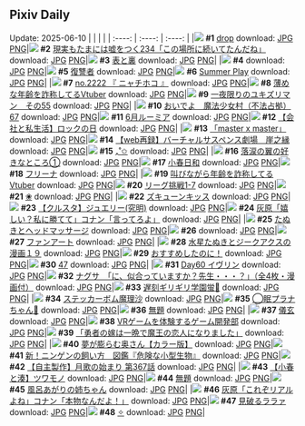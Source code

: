 ## Pixiv Daily
Update: 2025-06-10
|      |      |      |
| :----: | :----: | :----: |
|![](https://pixiv.microyu.workers.dev/c/240x480/img-master/img/2025/06/08/00/00/10/131296571_p0_master1200.jpg) **#1** [drop](https://www.pixiv.net/artworks/131296571) download: [JPG](https://pixiv.microyu.workers.dev/img-original/img/2025/06/08/00/00/10/131296571_p0.jpg) [PNG](https://pixiv.microyu.workers.dev/img-original/img/2025/06/08/00/00/10/131296571_p0.png)|![](https://pixiv.microyu.workers.dev/c/240x480/img-master/img/2025/06/08/18/00/50/131324399_p0_master1200.jpg) **#2** [現実もたまには嘘をつく234「この場所に続いてたんだね」](https://www.pixiv.net/artworks/131324399) download: [JPG](https://pixiv.microyu.workers.dev/img-original/img/2025/06/08/18/00/50/131324399_p0.jpg) [PNG](https://pixiv.microyu.workers.dev/img-original/img/2025/06/08/18/00/50/131324399_p0.png)|![](https://pixiv.microyu.workers.dev/c/240x480/img-master/img/2025/06/08/00/03/11/131297090_p0_master1200.jpg) **#3** [表と裏](https://www.pixiv.net/artworks/131297090) download: [JPG](https://pixiv.microyu.workers.dev/img-original/img/2025/06/08/00/03/11/131297090_p0.jpg) [PNG](https://pixiv.microyu.workers.dev/img-original/img/2025/06/08/00/03/11/131297090_p0.png)|
|![](https://pixiv.microyu.workers.dev/c/240x480/img-master/img/2025/06/09/06/29/14/131350651_p0_master1200.jpg) **#4** [<Bounds/>](https://www.pixiv.net/artworks/131350651) download: [JPG](https://pixiv.microyu.workers.dev/img-original/img/2025/06/09/06/29/14/131350651_p0.jpg) [PNG](https://pixiv.microyu.workers.dev/img-original/img/2025/06/09/06/29/14/131350651_p0.png)|![](https://pixiv.microyu.workers.dev/c/240x480/img-master/img/2025/06/09/00/00/09/131341543_p0_master1200.jpg) **#5** [復讐者](https://www.pixiv.net/artworks/131341543) download: [JPG](https://pixiv.microyu.workers.dev/img-original/img/2025/06/09/00/00/09/131341543_p0.jpg) [PNG](https://pixiv.microyu.workers.dev/img-original/img/2025/06/09/00/00/09/131341543_p0.png)|![](https://pixiv.microyu.workers.dev/c/240x480/img-master/img/2025/06/08/12/00/52/131300120_p0_master1200.jpg) **#6** [Summer Play](https://www.pixiv.net/artworks/131300120) download: [JPG](https://pixiv.microyu.workers.dev/img-original/img/2025/06/08/12/00/52/131300120_p0.jpg) [PNG](https://pixiv.microyu.workers.dev/img-original/img/2025/06/08/12/00/52/131300120_p0.png)|
|![](https://pixiv.microyu.workers.dev/c/240x480/img-master/img/2025/06/08/21/30/41/131333809_p0_master1200.jpg) **#7** [no.2222 『 ニャチホコ 』](https://www.pixiv.net/artworks/131333809) download: [JPG](https://pixiv.microyu.workers.dev/img-original/img/2025/06/08/21/30/41/131333809_p0.jpg) [PNG](https://pixiv.microyu.workers.dev/img-original/img/2025/06/08/21/30/41/131333809_p0.png)|![](https://pixiv.microyu.workers.dev/c/240x480/img-master/img/2025/06/08/21/20/37/131333308_p0_master1200.jpg) **#8** [薄めな年齢を詐称してるVtuber](https://www.pixiv.net/artworks/131333308) download: [JPG](https://pixiv.microyu.workers.dev/img-original/img/2025/06/08/21/20/37/131333308_p0.jpg) [PNG](https://pixiv.microyu.workers.dev/img-original/img/2025/06/08/21/20/37/131333308_p0.png)|![](https://pixiv.microyu.workers.dev/c/240x480/img-master/img/2025/06/08/23/32/40/131339989_p0_master1200.jpg) **#9** [一夜限りのユキズリマン　その55](https://www.pixiv.net/artworks/131339989) download: [JPG](https://pixiv.microyu.workers.dev/img-original/img/2025/06/08/23/32/40/131339989_p0.jpg) [PNG](https://pixiv.microyu.workers.dev/img-original/img/2025/06/08/23/32/40/131339989_p0.png)|
|![](https://pixiv.microyu.workers.dev/c/240x480/img-master/img/2025/06/08/11/40/01/131312458_p0_master1200.jpg) **#10** [おいでよ　魔法少女村（不法占拠）67](https://www.pixiv.net/artworks/131312458) download: [JPG](https://pixiv.microyu.workers.dev/img-original/img/2025/06/08/11/40/01/131312458_p0.jpg) [PNG](https://pixiv.microyu.workers.dev/img-original/img/2025/06/08/11/40/01/131312458_p0.png)|![](https://pixiv.microyu.workers.dev/c/240x480/img-master/img/2025/06/08/00/40/58/131298826_p0_master1200.jpg) **#11** [6月ルーミア](https://www.pixiv.net/artworks/131298826) download: [JPG](https://pixiv.microyu.workers.dev/img-original/img/2025/06/08/00/40/58/131298826_p0.jpg) [PNG](https://pixiv.microyu.workers.dev/img-original/img/2025/06/08/00/40/58/131298826_p0.png)|![](https://pixiv.microyu.workers.dev/c/240x480/img-master/img/2025/06/09/18/23/25/131364558_p0_master1200.jpg) **#12** [【会社と私生活】ロックの日](https://www.pixiv.net/artworks/131364558) download: [JPG](https://pixiv.microyu.workers.dev/img-original/img/2025/06/09/18/23/25/131364558_p0.jpg) [PNG](https://pixiv.microyu.workers.dev/img-original/img/2025/06/09/18/23/25/131364558_p0.png)|
|![](https://pixiv.microyu.workers.dev/c/240x480/img-master/img/2025/06/09/00/00/11/131341555_p0_master1200.jpg) **#13** [「master x master」](https://www.pixiv.net/artworks/131341555) download: [JPG](https://pixiv.microyu.workers.dev/img-original/img/2025/06/09/00/00/11/131341555_p0.jpg) [PNG](https://pixiv.microyu.workers.dev/img-original/img/2025/06/09/00/00/11/131341555_p0.png)|![](https://pixiv.microyu.workers.dev/c/240x480/img-master/img/2025/06/08/01/07/50/131299854_p0_master1200.jpg) **#14** [【web再録】バーチャルサスペンス劇場　崖之縁](https://www.pixiv.net/artworks/131299854) download: [JPG](https://pixiv.microyu.workers.dev/img-original/img/2025/06/08/01/07/50/131299854_p0.jpg) [PNG](https://pixiv.microyu.workers.dev/img-original/img/2025/06/08/01/07/50/131299854_p0.png)|![](https://pixiv.microyu.workers.dev/c/240x480/img-master/img/2025/06/08/00/02/07/131296990_p0_master1200.jpg) **#15** [₊˚✩](https://www.pixiv.net/artworks/131296990) download: [JPG](https://pixiv.microyu.workers.dev/img-original/img/2025/06/08/00/02/07/131296990_p0.jpg) [PNG](https://pixiv.microyu.workers.dev/img-original/img/2025/06/08/00/02/07/131296990_p0.png)|
|![](https://pixiv.microyu.workers.dev/c/240x480/img-master/img/2025/06/09/20/22/36/131369046_p0_master1200.jpg) **#16** [落涙の翼の好きなところ①](https://www.pixiv.net/artworks/131369046) download: [JPG](https://pixiv.microyu.workers.dev/img-original/img/2025/06/09/20/22/36/131369046_p0.jpg) [PNG](https://pixiv.microyu.workers.dev/img-original/img/2025/06/09/20/22/36/131369046_p0.png)|![](https://pixiv.microyu.workers.dev/c/240x480/img-master/img/2025/06/08/21/50/27/131334730_p0_master1200.jpg) **#17** [小春日和](https://www.pixiv.net/artworks/131334730) download: [JPG](https://pixiv.microyu.workers.dev/img-original/img/2025/06/08/21/50/27/131334730_p0.jpg) [PNG](https://pixiv.microyu.workers.dev/img-original/img/2025/06/08/21/50/27/131334730_p0.png)|![](https://pixiv.microyu.workers.dev/c/240x480/img-master/img/2025/06/08/00/00/06/131296536_p0_master1200.jpg) **#18** [フリーナ](https://www.pixiv.net/artworks/131296536) download: [JPG](https://pixiv.microyu.workers.dev/img-original/img/2025/06/08/00/00/06/131296536_p0.jpg) [PNG](https://pixiv.microyu.workers.dev/img-original/img/2025/06/08/00/00/06/131296536_p0.png)|
|![](https://pixiv.microyu.workers.dev/c/240x480/img-master/img/2025/06/09/21/08/07/131371054_p0_master1200.jpg) **#19** [叫びながら年齢を詐称してるVtuber](https://www.pixiv.net/artworks/131371054) download: [JPG](https://pixiv.microyu.workers.dev/img-original/img/2025/06/09/21/08/07/131371054_p0.jpg) [PNG](https://pixiv.microyu.workers.dev/img-original/img/2025/06/09/21/08/07/131371054_p0.png)|![](https://pixiv.microyu.workers.dev/c/240x480/img-master/img/2025/06/08/22/26/14/131336598_p0_master1200.jpg) **#20** [リーグ挑戦1-7](https://www.pixiv.net/artworks/131336598) download: [JPG](https://pixiv.microyu.workers.dev/img-original/img/2025/06/08/22/26/14/131336598_p0.jpg) [PNG](https://pixiv.microyu.workers.dev/img-original/img/2025/06/08/22/26/14/131336598_p0.png)|![](https://pixiv.microyu.workers.dev/c/240x480/img-master/img/2025/06/09/00/30/13/131343426_p0_master1200.jpg) **#21** [❀](https://www.pixiv.net/artworks/131343426) download: [JPG](https://pixiv.microyu.workers.dev/img-original/img/2025/06/09/00/30/13/131343426_p0.jpg) [PNG](https://pixiv.microyu.workers.dev/img-original/img/2025/06/09/00/30/13/131343426_p0.png)|
|![](https://pixiv.microyu.workers.dev/c/240x480/img-master/img/2025/06/08/09/25/20/131309105_p0_master1200.jpg) **#22** [ズキューンキッス](https://www.pixiv.net/artworks/131309105) download: [JPG](https://pixiv.microyu.workers.dev/img-original/img/2025/06/08/09/25/20/131309105_p0.jpg) [PNG](https://pixiv.microyu.workers.dev/img-original/img/2025/06/08/09/25/20/131309105_p0.png)|![](https://pixiv.microyu.workers.dev/c/240x480/img-master/img/2025/06/08/00/00/25/131296682_p0_master1200.jpg) **#23** [【クルスタ】ジュエリー(究明)](https://www.pixiv.net/artworks/131296682) download: [JPG](https://pixiv.microyu.workers.dev/img-original/img/2025/06/08/00/00/25/131296682_p0.jpg) [PNG](https://pixiv.microyu.workers.dev/img-original/img/2025/06/08/00/00/25/131296682_p0.png)|![](https://pixiv.microyu.workers.dev/c/240x480/img-master/img/2025/06/08/12/03/31/131313347_p0_master1200.jpg) **#24** [灰原「嬉しい？私に勝てて」コナン「言ってろよ」](https://www.pixiv.net/artworks/131313347) download: [JPG](https://pixiv.microyu.workers.dev/img-original/img/2025/06/08/12/03/31/131313347_p0.jpg) [PNG](https://pixiv.microyu.workers.dev/img-original/img/2025/06/08/12/03/31/131313347_p0.png)|
|![](https://pixiv.microyu.workers.dev/c/240x480/img-master/img/2025/06/09/12/09/36/131356434_p0_master1200.jpg) **#25** [たぬきとヘッドマッサージ](https://www.pixiv.net/artworks/131356434) download: [JPG](https://pixiv.microyu.workers.dev/img-original/img/2025/06/09/12/09/36/131356434_p0.jpg) [PNG](https://pixiv.microyu.workers.dev/img-original/img/2025/06/09/12/09/36/131356434_p0.png)|![](https://s.pximg.net/common/images/limit_unviewable_s.png) **#26** [](https://www.pixiv.net/artworks/131328969) download: [JPG](https://s.pximg.net/common/images/limit_unviewable_s.png) [PNG](https://s.pximg.net/common/images/limit_unviewable_s.png)|![](https://pixiv.microyu.workers.dev/c/240x480/img-master/img/2025/06/08/22/57/20/131338157_p0_master1200.jpg) **#27** [ファンアート](https://www.pixiv.net/artworks/131338157) download: [JPG](https://pixiv.microyu.workers.dev/img-original/img/2025/06/08/22/57/20/131338157_p0.jpg) [PNG](https://pixiv.microyu.workers.dev/img-original/img/2025/06/08/22/57/20/131338157_p0.png)|
|![](https://pixiv.microyu.workers.dev/c/240x480/img-master/img/2025/06/08/17/12/46/131322518_p0_master1200.jpg) **#28** [水星たぬきとジークアクスの漫画１９](https://www.pixiv.net/artworks/131322518) download: [JPG](https://pixiv.microyu.workers.dev/img-original/img/2025/06/08/17/12/46/131322518_p0.jpg) [PNG](https://pixiv.microyu.workers.dev/img-original/img/2025/06/08/17/12/46/131322518_p0.png)|![](https://pixiv.microyu.workers.dev/c/240x480/img-master/img/2025/06/08/00/00/09/131296564_p0_master1200.jpg) **#29** [おすすめしたのに！](https://www.pixiv.net/artworks/131296564) download: [JPG](https://pixiv.microyu.workers.dev/img-original/img/2025/06/08/00/00/09/131296564_p0.jpg) [PNG](https://pixiv.microyu.workers.dev/img-original/img/2025/06/08/00/00/09/131296564_p0.png)|![](https://pixiv.microyu.workers.dev/c/240x480/img-master/img/2025/06/08/19/15/49/131327485_p0_master1200.jpg) **#30** [47](https://www.pixiv.net/artworks/131327485) download: [JPG](https://pixiv.microyu.workers.dev/img-original/img/2025/06/08/19/15/49/131327485_p0.jpg) [PNG](https://pixiv.microyu.workers.dev/img-original/img/2025/06/08/19/15/49/131327485_p0.png)|
|![](https://pixiv.microyu.workers.dev/c/240x480/img-master/img/2025/06/08/00/00/16/131296620_p0_master1200.jpg) **#31** [Day60 イヴリン](https://www.pixiv.net/artworks/131296620) download: [JPG](https://pixiv.microyu.workers.dev/img-original/img/2025/06/08/00/00/16/131296620_p0.jpg) [PNG](https://pixiv.microyu.workers.dev/img-original/img/2025/06/08/00/00/16/131296620_p0.png)|![](https://pixiv.microyu.workers.dev/c/240x480/img-master/img/2025/06/08/10/00/06/131309867_p0_master1200.jpg) **#32** [ナグサ　「に、似合っていますか？先生・・・？」（全4枚・漫画付）](https://www.pixiv.net/artworks/131309867) download: [JPG](https://pixiv.microyu.workers.dev/img-original/img/2025/06/08/10/00/06/131309867_p0.jpg) [PNG](https://pixiv.microyu.workers.dev/img-original/img/2025/06/08/10/00/06/131309867_p0.png)|![](https://pixiv.microyu.workers.dev/c/240x480/img-master/img/2025/06/08/22/52/28/131337941_p0_master1200.jpg) **#33** [遅刻ギリギリ学園蛍🏫](https://www.pixiv.net/artworks/131337941) download: [JPG](https://pixiv.microyu.workers.dev/img-original/img/2025/06/08/22/52/28/131337941_p0.jpg) [PNG](https://pixiv.microyu.workers.dev/img-original/img/2025/06/08/22/52/28/131337941_p0.png)|
|![](https://pixiv.microyu.workers.dev/c/240x480/img-master/img/2025/06/08/00/42/59/131298898_p0_master1200.jpg) **#34** [ステッカーボム魔理沙](https://www.pixiv.net/artworks/131298898) download: [JPG](https://pixiv.microyu.workers.dev/img-original/img/2025/06/08/00/42/59/131298898_p0.jpg) [PNG](https://pixiv.microyu.workers.dev/img-original/img/2025/06/08/00/42/59/131298898_p0.png)|![](https://pixiv.microyu.workers.dev/c/240x480/img-master/img/2025/06/08/00/00/15/131296604_p0_master1200.jpg) **#35** [◯眠プラナちゃん💫](https://www.pixiv.net/artworks/131296604) download: [JPG](https://pixiv.microyu.workers.dev/img-original/img/2025/06/08/00/00/15/131296604_p0.jpg) [PNG](https://pixiv.microyu.workers.dev/img-original/img/2025/06/08/00/00/15/131296604_p0.png)|![](https://pixiv.microyu.workers.dev/c/240x480/img-master/img/2025/06/09/20/55/15/131370300_p0_master1200.jpg) **#36** [無題](https://www.pixiv.net/artworks/131370300) download: [JPG](https://pixiv.microyu.workers.dev/img-original/img/2025/06/09/20/55/15/131370300_p0.jpg) [PNG](https://pixiv.microyu.workers.dev/img-original/img/2025/06/09/20/55/15/131370300_p0.png)|
|![](https://pixiv.microyu.workers.dev/c/240x480/img-master/img/2025/06/09/04/05/54/131348745_p0_master1200.jpg) **#37** [儀玄](https://www.pixiv.net/artworks/131348745) download: [JPG](https://pixiv.microyu.workers.dev/img-original/img/2025/06/09/04/05/54/131348745_p0.jpg) [PNG](https://pixiv.microyu.workers.dev/img-original/img/2025/06/09/04/05/54/131348745_p0.png)|![](https://pixiv.microyu.workers.dev/c/240x480/img-master/img/2025/06/08/00/00/10/131296576_p0_master1200.jpg) **#38** [VRゲームを体験するゲーム開発部](https://www.pixiv.net/artworks/131296576) download: [JPG](https://pixiv.microyu.workers.dev/img-original/img/2025/06/08/00/00/10/131296576_p0.jpg) [PNG](https://pixiv.microyu.workers.dev/img-original/img/2025/06/08/00/00/10/131296576_p0.png)|![](https://pixiv.microyu.workers.dev/c/240x480/img-master/img/2025/06/08/11/05/24/131311548_p0_master1200.jpg) **#39** [「勇者の嫁は一晩で魔王の恋人になりました」](https://www.pixiv.net/artworks/131311548) download: [JPG](https://pixiv.microyu.workers.dev/img-original/img/2025/06/08/11/05/24/131311548_p0.jpg) [PNG](https://pixiv.microyu.workers.dev/img-original/img/2025/06/08/11/05/24/131311548_p0.png)|
|![](https://pixiv.microyu.workers.dev/c/240x480/img-master/img/2025/06/08/00/00/07/131296544_p0_master1200.jpg) **#40** [夢が膨らむ奥さん【カラー版】](https://www.pixiv.net/artworks/131296544) download: [JPG](https://pixiv.microyu.workers.dev/img-original/img/2025/06/08/00/00/07/131296544_p0.jpg) [PNG](https://pixiv.microyu.workers.dev/img-original/img/2025/06/08/00/00/07/131296544_p0.png)|![](https://pixiv.microyu.workers.dev/c/240x480/img-master/img/2025/06/09/08/28/55/131352724_p0_master1200.jpg) **#41** [新！ニンゲンの飼い方　図鑑『危険な小型生物』](https://www.pixiv.net/artworks/131352724) download: [JPG](https://pixiv.microyu.workers.dev/img-original/img/2025/06/09/08/28/55/131352724_p0.jpg) [PNG](https://pixiv.microyu.workers.dev/img-original/img/2025/06/09/08/28/55/131352724_p0.png)|![](https://pixiv.microyu.workers.dev/c/240x480/img-master/img/2025/06/08/00/02/57/131297070_p0_master1200.jpg) **#42** [【自主製作】月歌の始まり 第367話](https://www.pixiv.net/artworks/131297070) download: [JPG](https://pixiv.microyu.workers.dev/img-original/img/2025/06/08/00/02/57/131297070_p0.jpg) [PNG](https://pixiv.microyu.workers.dev/img-original/img/2025/06/08/00/02/57/131297070_p0.png)|
|![](https://pixiv.microyu.workers.dev/c/240x480/img-master/img/2025/06/09/21/47/35/131372671_p0_master1200.jpg) **#43** [【小春と湊】ツワモノ](https://www.pixiv.net/artworks/131372671) download: [JPG](https://pixiv.microyu.workers.dev/img-original/img/2025/06/09/21/47/35/131372671_p0.jpg) [PNG](https://pixiv.microyu.workers.dev/img-original/img/2025/06/09/21/47/35/131372671_p0.png)|![](https://pixiv.microyu.workers.dev/c/240x480/img-master/img/2025/06/09/13/45/57/131358275_p0_master1200.jpg) **#44** [無題](https://www.pixiv.net/artworks/131358275) download: [JPG](https://pixiv.microyu.workers.dev/img-original/img/2025/06/09/13/45/57/131358275_p0.jpg) [PNG](https://pixiv.microyu.workers.dev/img-original/img/2025/06/09/13/45/57/131358275_p0.png)|![](https://pixiv.microyu.workers.dev/c/240x480/img-master/img/2025/06/08/01/55/05/131301273_p0_master1200.jpg) **#45** [風呂あがりの姉ちゃん](https://www.pixiv.net/artworks/131301273) download: [JPG](https://pixiv.microyu.workers.dev/img-original/img/2025/06/08/01/55/05/131301273_p0.jpg) [PNG](https://pixiv.microyu.workers.dev/img-original/img/2025/06/08/01/55/05/131301273_p0.png)|
|![](https://pixiv.microyu.workers.dev/c/240x480/img-master/img/2025/06/09/18/33/46/131364946_p0_master1200.jpg) **#46** [灰原「これぞリアルよね」コナン「本物なんだよ！」](https://www.pixiv.net/artworks/131364946) download: [JPG](https://pixiv.microyu.workers.dev/img-original/img/2025/06/09/18/33/46/131364946_p0.jpg) [PNG](https://pixiv.microyu.workers.dev/img-original/img/2025/06/09/18/33/46/131364946_p0.png)|![](https://pixiv.microyu.workers.dev/c/240x480/img-master/img/2025/06/08/12/00/07/131313051_p0_master1200.jpg) **#47** [見破るララァ](https://www.pixiv.net/artworks/131313051) download: [JPG](https://pixiv.microyu.workers.dev/img-original/img/2025/06/08/12/00/07/131313051_p0.jpg) [PNG](https://pixiv.microyu.workers.dev/img-original/img/2025/06/08/12/00/07/131313051_p0.png)|![](https://pixiv.microyu.workers.dev/c/240x480/img-master/img/2025/06/08/22/04/33/131335616_p0_master1200.jpg) **#48** [✧](https://www.pixiv.net/artworks/131335616) download: [JPG](https://pixiv.microyu.workers.dev/img-original/img/2025/06/08/22/04/33/131335616_p0.jpg) [PNG](https://pixiv.microyu.workers.dev/img-original/img/2025/06/08/22/04/33/131335616_p0.png)|
